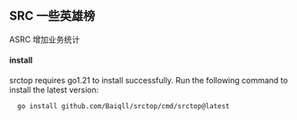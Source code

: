 ## SRC 一些英雄榜
  ASRC 增加业务统计


#### install 
srctop requires go1.21 to install successfully. Run the following command to install the latest version:
```
  go install github.com/Baiqll/srctop/cmd/srctop@latest

```